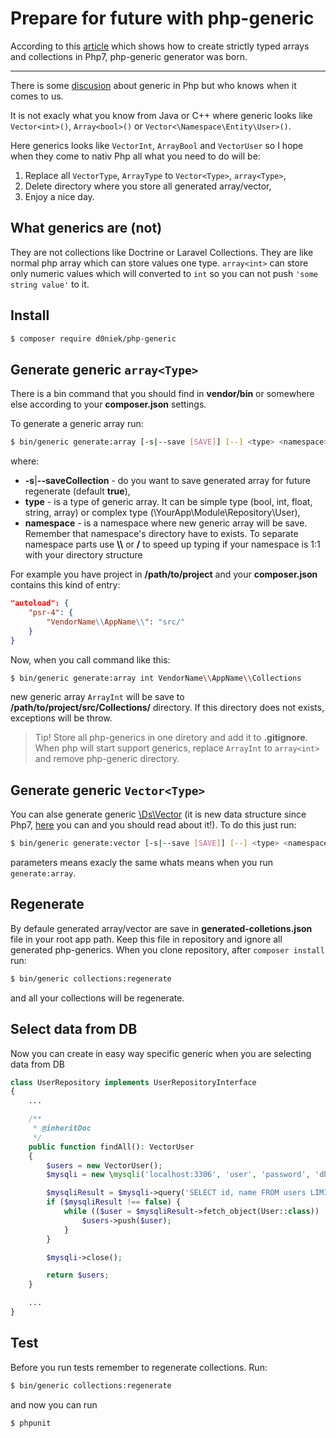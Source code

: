 # Prepare for future with php-generic

According to this [article](https://www.sitepoint.com/creating-strictly-typed-arrays-collections-php/)
which shows how to create strictly typed arrays and collections in Php7, php-generic generator was born.

---

There is some [discusion](https://wiki.php.net/rfc/generic-arrays) about generic in Php
but who knows when it comes to us.

It is not exacly what you know from Java or C++ where generic looks like
`Vector<int>()`, `Array<bool>()` or `Vector<\Namespace\Entity\User>()`.

Here generics looks like `VectorInt`, `ArrayBool` and `VectorUser`
so I hope when they come to nativ Php all what you need to do will be:
1. Replace all `VectorType`, `ArrayType` to `Vector<Type>`, `array<Type>`,
2. Delete directory where you store all generated array/vector,
3. Enjoy a nice day.

## What generics are (not)

They are not collections like Doctrine or Laravel Collections. They are like normal php array
which can store values one type. `array<int>` can store only numeric values which will converted to `int`
so you can not push `'some string value'` to it.

## Install

```bash
$ composer require d0niek/php-generic
```

## Generate generic `array<Type>`

There is a bin command that you should find in **vendor/bin**
or somewhere else according to your **composer.json** settings.

To generate a generic array run:

```bash
$ bin/generic generate:array [-s|--save [SAVE]] [--] <type> <namespace>
```
where:
* **-s**|**--saveCollection** - do you want to save generated array for future regenerate (default **true**),
* **type** - is a type of generic array. It can be simple type (bool, int, float, string, array)
or complex type (\\YourApp\\Module\\Repository\\User),
* **namespace** - is a namespace where new generic array will be save.
Remember that namespace's directory have to exists.
To separate namespace parts use **\\\\** or **/** to speed up typing
if your namespace is 1:1 with your directory structure

For example you have project in **/path/to/project** and your **composer.json** contains this kind of entry:
```json
"autoload": {
    "psr-4": {
        "VendorName\\AppName\\": "src/"
    }
}
```
Now, when you call command like this:
```bash
$ bin/generic generate:array int VendorName\\AppName\\Collections
```
new generic array `ArrayInt` will be save to **/path/to/project/src/Collections/** directory.
If this directory does not exists, exceptions will be throw.
> Tip! Store all php-generics in one diretory and add it to **.gitignore**.
When php will start support generics, replace `ArrayInt` to `array<int>` and remove php-generic directory.

## Generate generic `Vector<Type>`

You can alse generate generic [\\Ds\\Vector](http://php.net/manual/en/class.ds-vector.php)
(it is new data structure since Php7,
    [here](https://medium.com/@rtheunissen/efficient-data-structures-for-php-7-9dda7af674cd)
    you can and you should read about it!). To do this just run:
```bash
$ bin/generic generate:vector [-s|--save [SAVE]] [--] <type> <namespace>
```
parameters means exacly the same whats means when you run `generate:array`.

## Regenerate

By defaule generated array/vector are save in **generated-colletions.json** file in your root app path.
Keep this file in repository and ignore all generated php-generics. When you clone repository,
after `composer install` run:
```bash
$ bin/generic collections:regenerate
```
and all your collections will be regenerate.

## Select data from DB

Now you can create in easy way specific generic when you are selecting data from DB
```php
class UserRepository implements UserRepositoryInterface
{
    ...

    /**
     * @inheritDoc
     */
    public function findAll(): VectorUser
    {
        $users = new VectorUser();
        $mysqli = new \mysqli('localhost:3306', 'user', 'password', 'db');

        $mysqliResult = $mysqli->query('SELECT id, name FROM users LIMIT 10');
        if ($mysqliResult !== false) {
            while (($user = $mysqliResult->fetch_object(User::class)) !== null) {
                $users->push($user);
            }
        }

        $mysqli->close();

        return $users;
    }

    ...
}
```

## Test

Before you run tests remember to regenerate collections. Run:
```bash
$ bin/generic collections:regenerate
```
and now you can run
```bash
$ phpunit
```
